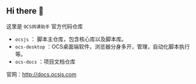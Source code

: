 ## Hi there 👋

这里是 `OCS网课助手` 官方代码仓库
- `ocsjs` ： 脚本主仓库，包含核心库以及脚本库。
- `ocs-desktop` ：OCS桌面端软件，浏览器分身多开，管理，自动化脚本执行等。 
- `ocs-docs` ：项目文档仓库

官网：http://docs.ocsjs.com
